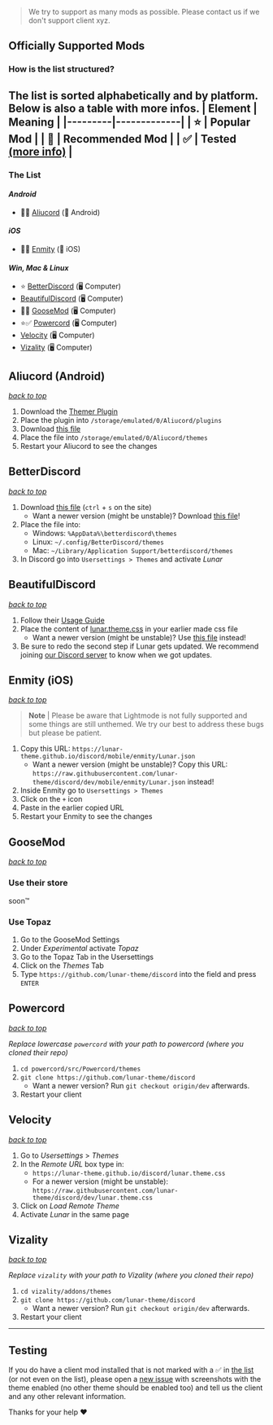> We try to support as many mods as possible. Please contact us if we don't support client xyz.

## Officially Supported Mods
### How is the list structured?

The list is sorted alphabetically and by platform. Below is also a table with more infos.
| Element | Meaning     |
|---------|-------------|
| ⭐     | Popular Mod |
| 🌟     | Recommended Mod |
| ✅     | Tested [(more info)](#testing) |
----------------------------
### **The List**
#### *Android*
- 🌟✅ [Aliucord](#aliucord-android) (📱 Android)
#### *iOS*
- 🌟✅ [Enmity](#enmity-ios) (📱 iOS)
#### *Win, Mac & Linux*
- ⭐ [BetterDiscord](#aliucord-android) (🖥️ Computer)
- [BeautifulDiscord](#beautifuldiscord) (🖥️ Computer)
- 🌟✅ [GooseMod](#goosemod) (🖥️ Computer)
- ⭐✅ [Powercord](#powercord) (🖥️ Computer)
- [Velocity](#velocity) (🖥️ Computer)
- [Vizality](#vizality) (🖥️ Computer)

## Aliucord (Android)
*[back to top](#officially-supported-mods)*
1. Download the [Themer Plugin](https://github.com/Vendicated/AliucordPlugins/raw/builds/Themer.zip)
2. Place the plugin into `/storage/emulated/0/Aliucord/plugins`
3. Download [this file](https://lunar-theme.github.io/discord/mobile/aliucord/lunar.json)
4. Place the file into `/storage/emulated/0/Aliucord/themes`
5. Restart your Aliucord to see the changes


## BetterDiscord
*[back to top](#officially-supported-mods)*

1. Download [this file](https://lunar-theme.github.io/discord/lunar.theme.css) (`ctrl` + `s` on the site)
    - Want a newer version (might be unstable)? Download [this file](https://raw.githubusercontent.com/lunar-theme/discord/dev/lunar.theme.css)!
2. Place the file into:
    - Windows: `%AppData%\betterdiscord\themes`
    - Linux: `~/.config/BetterDiscord/themes`
    - Mac: `~/Library/Application Support/betterdiscord/themes`
3. In Discord go into `Usersettings > Themes` and activate *Lunar*


## BeautifulDiscord
*[back to top](#officially-supported-mods)*

1. Follow their [Usage Guide](https://github.com/leovoel/BeautifulDiscord#usage)
2. Place the content of [lunar.theme.css](lunar.theme.css) in your earlier made css file
    - Want a newer version (might be unstable)? Use [this file](https://raw.githubusercontent.com/lunar-theme/discord/dev/lunar.theme.css) instead!
3. Be sure to redo the second step if Lunar gets updated. We recommend joining [our Discord server](https://discord.gg/xvj3t9TwFT) to know when we got updates.


## Enmity (iOS)
*[back to top](#officially-supported-mods)*
> **Note** | Please be aware that Lightmode is not fully supported and some things are still unthemed. We try our best to address these bugs but please be patient.

1. Copy this URL: `https://lunar-theme.github.io/discord/mobile/enmity/Lunar.json`
    - Want a newer version (might be unstable)? Copy this URL: `https://raw.githubusercontent.com/lunar-theme/discord/dev/mobile/enmity/Lunar.json` instead!
2. Inside Enmity go to `Usersettings > Themes`
3. Click on the `+` icon
4. Paste in the earlier copied URL
5. Restart your Enmity to see the changes


## GooseMod
*[back to top](#officially-supported-mods)*

### Use their store
soon™️
### Use Topaz
1. Go to the GooseMod Settings
2. Under *Experimental* activate *Topaz*
3. Go to the Topaz Tab in the Usersettings
4. Click on the *Themes* Tab
5. Type `https://github.com/lunar-theme/discord` into the field and press `ENTER`


## Powercord
*[back to top](#officially-supported-mods)*

*Replace lowercase `powercord` with your path to powercord (where you cloned their repo)*
1. `cd powercord/src/Powercord/themes`
2. `git clone https://github.com/lunar-theme/discord`
    - Want a newer version? Run `git checkout origin/dev` afterwards.
3. Restart your client


## Velocity
*[back to top](#officially-supported-mods)*

1. Go to *Usersettings* > *Themes*
2. In the *Remote URL* box type in:
    - `https://lunar-theme.github.io/discord/lunar.theme.css`
    - For a newer version (might be unstable): `https://raw.githubusercontent.com/lunar-theme/discord/dev/lunar.theme.css`
3. Click on *Load Remote Theme*
4. Activate *Lunar* in the same page


## Vizality
*[back to top](#officially-supported-mods)*

*Replace `vizality` with your path to Vizality (where you cloned their repo)*
1. `cd vizality/addons/themes`
2. `git clone https://github.com/lunar-theme/discord`
    - Want a newer version? Run `git checkout origin/dev` afterwards.
3. Restart your client


----------
## Testing
If you do have a client mod installed that is not marked with a ✅ in [the list](#the-list) (or not even on the list), please open a [new issue](https://github.com/lunar-theme/discord/issues/new) with screenshots with the theme enabled (no other theme should be enabled too) and tell us the client and any other relevant information.

Thanks for your help ❤️
